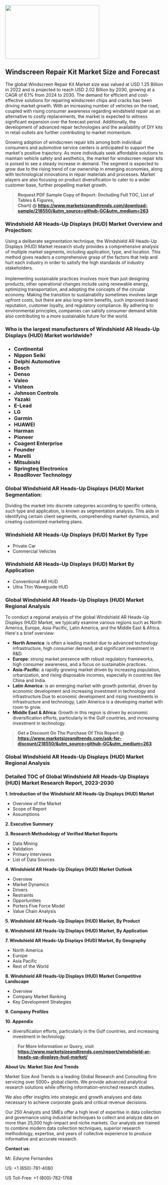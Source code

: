 <p><img class="alignnone size-medium wp-image-20088" src="https://ffe5etoiles.com/wp-content/uploads/2024/12/MST1-300x171.png" alt="" width="300" height="171" /></p><h2>Windscreen Repair Kit Market Size and Forecast</h2><p>The global Windscreen Repair Kit Market size was valued at USD 1.25 Billion in 2022 and is projected to reach USD 2.02 Billion by 2030, growing at a CAGR of 6.1% from 2024 to 2030. The demand for efficient and cost-effective solutions for repairing windscreen chips and cracks has been driving market growth. With an increasing number of vehicles on the road, coupled with rising consumer awareness regarding windshield repair as an alternative to costly replacements, the market is expected to witness significant expansion over the forecast period. Additionally, the development of advanced repair technologies and the availability of DIY kits in retail outlets are further contributing to market momentum.</p><p>Growing adoption of windscreen repair kits among both individual consumers and automotive service centers is anticipated to support the market's positive trajectory. As more individuals seek affordable solutions to maintain vehicle safety and aesthetics, the market for windscreen repair kits is poised to see a steady increase in demand. The segment is expected to grow due to the rising trend of car ownership in emerging economies, along with technological innovations in repair materials and processes. Market players are also focusing on product diversification to cater to a wider customer base, further propelling market growth.</p></p><blockquote id="" class=""><strong>Request PDF Sample Copy of Report: (Including Full TOC, List of Tables &amp; Figures, Chart)&nbsp;@&nbsp;<strong><a href="https://www.marketsizeandtrends.com/download-sample/218550/&utm_source=github-GC&utm_medium=263" target="_blank">https://www.marketsizeandtrends.com/download-sample/218550/&utm_source=github-GC&utm_medium=263</a></strong></strong></blockquote><h3 id="" class="">Windshield AR Heads-Up Displays (HUD) Market&nbsp;Overview and Projection:</h3><p id="" class="">Using a deliberate segmentation technique, the Windshield AR Heads-Up Displays (HUD) Market research study provides a comprehensive analysis of multiple market segments, including application, type, and location. This method gives readers a comprehensive grasp of the factors that help and hurt each industry in order to satisfy the high standards of industry stakeholders. <br /> <br />Implementing sustainable practices involves more than just designing products; other operational changes include using renewable energy, optimizing transportation, and adopting the concepts of the circular economy. Making the transition to sustainability sometimes involves large upfront costs, but there are also long-term benefits, such improved brand reputation, customer loyalty, and regulatory compliance. By adhering to environmental principles, companies can satisfy consumer demand while also contributing to a more sustainable future for the world.</p><h3 id="" class="">Who is the largest manufacturers of&nbsp;Windshield AR Heads-Up Displays (HUD) Market worldwide?</h3><h3 class=""><p><ul><li>Continental </li><li> Nippon Seiki </li><li> Delphi Automotive </li><li> Bosch </li><li> Denso </li><li> Valeo </li><li> Visteon </li><li> Johnson Controls </li><li> Yazaki </li><li> E-Lead </li><li> LG </li><li> Garmin </li><li> HUAWEI </li><li> Harman </li><li> Pioneer </li><li> Coagent Enterprise </li><li> Founder </li><li> Marelli </li><li> Mitsubishi </li><li> Springteq Electronics </li><li> RoadRover Technology</li></ul></p></h3><h3 id="" class="">Global&nbsp;Windshield AR Heads-Up Displays (HUD) Market Segmentation:</h3><p id="" class="">Dividing the market into discrete categories according to specific criteria, such type and application, is known as segmentation analysis. This aids in identifying certain client segments, comprehending market dynamics, and creating customized marketing plans.</p><h3 id="" class="">Windshield AR Heads-Up Displays (HUD) Market&nbsp;By Type</h3><p><p><ul><li>Private Car</li><li> Commercial Vehicles</p></li></ul></p></p><h3 id="" class="">Windshield AR Heads-Up Displays (HUD) Market&nbsp;By Application</h3><p class=""><p><ul><li>Conventional AR HUD</li><li> Ultra Thin Waveguide HUD</li></ul></p></p><h3 id="" class="">Global Windshield AR Heads-Up Displays (HUD) Market Regional Analysis</h3><p id="" class="">To conduct a regional analysis of the global Windshield AR Heads-Up Displays (HUD) Market, we typically examine various regions such as North America, Europe, Asia-Pacific, Latin America, and the Middle East &amp; Africa. Here's a brief overview:</p><ul><li><strong>North America</strong>: is often a leading market due to advanced technology infrastructure, high consumer demand, and significant investment in R&amp;D.</li><li><strong>Europe</strong>: strong market presence with robust regulatory frameworks, high consumer awareness, and a focus on sustainable practices.</li><li><strong>Asia-Pacific</strong>: a rapidly growing market driven by increasing population, urbanization, and rising disposable incomes, especially in countries like China and India.</li><li><strong>Latin America</strong>: is an emerging market with growth potential, driven by economic development and increasing investment in technology and infrastructure.Due to economic development and rising investments in infrastructure and technology, Latin America is a developing market with room to grow.</li><li><strong>Middle East &amp; Africa</strong>: Growth in this region is driven by economic diversification efforts, particularly in the Gulf countries, and increasing investment in technology.</li></ul><blockquote id="" class=""><strong>Get a Discount On The Purchase Of This Report @ <strong><a href="https://www.marketsizeandtrends.com/ask-for-discount/218550/&utm_source=github-GC&utm_medium=263" target="_blank">https://www.marketsizeandtrends.com/ask-for-discount/218550/&utm_source=github-GC&utm_medium=263</a></strong></strong></blockquote><h3 id="" class="">Global Windshield AR Heads-Up Displays (HUD) Market Regional Analysis</h3><h3 id="" class="">Detailed TOC of Global Windshield AR Heads-Up Displays (HUD) Market Research Report, 2023-2030</h3><p id="" class=""><strong>1. Introduction of the Windshield AR Heads-Up Displays (HUD) Market</strong></p><ul><li>Overview of the Market</li><li>Scope of Report</li><li>Assumptions</li></ul><p id="" class=""><strong>2. Executive Summary</strong></p><p id="" class=""><strong>3. Research Methodology of Verified Market Reports</strong></p><ul><li>Data Mining</li><li>Validation</li><li>Primary Interviews</li><li>List of Data Sources</li></ul><p id="" class=""><strong>4. Windshield AR Heads-Up Displays (HUD) Market Outlook</strong></p><ul><li>Overview</li><li>Market Dynamics</li><li>Drivers</li><li>Restraints</li><li>Opportunities</li><li>Porters Five Force Model</li><li>Value Chain Analysis</li></ul><p id="" class=""><strong>5. Windshield AR Heads-Up Displays (HUD) Market, By Product</strong></p><p id="" class=""><strong>6. Windshield AR Heads-Up Displays (HUD) Market, By Application</strong></p><p id="" class=""><strong>7. Windshield AR Heads-Up Displays (HUD) Market, By Geography</strong></p><ul><li>North America</li><li>Europe</li><li>Asia Pacific</li><li>Rest of the World</li></ul><p id="" class=""><strong>8. Windshield AR Heads-Up Displays (HUD) Market Competitive Landscape</strong></p><ul><li>Overview</li><li>Company Market Ranking</li><li>Key Development Strategies</li></ul><p id="" class=""><strong>9. Company Profiles</strong></p><p id="" class=""><strong>10. Appendix</strong></p><ul><li>diversification efforts, particularly in the Gulf countries, and increasing investment in technology.</li></ul><blockquote id="" class=""><strong>For More Information or Query, visit <strong><strong><a href="https://www.marketsizeandtrends.com/report/windshield-ar-heads-up-displays-hud-market/" target="_blank">https://www.marketsizeandtrends.com/report/windshield-ar-heads-up-displays-hud-market/</a></strong></strong></strong></blockquote><p id="" class=""><strong>About Us: Market Size And Trends</strong></p><p id="" class="">Market Size And Trends is a leading Global Research and Consulting firm servicing over 5000+ global clients. We provide advanced analytical research solutions while offering information-enriched research studies.</p><p id="" class="">We also offer insights into strategic and growth analyses and data necessary to achieve corporate goals and critical revenue decisions.</p><p id="" class="">Our 250 Analysts and SMEs offer a high level of expertise in data collection and governance using industrial techniques to collect and analyze data on more than 25,000 high-impact and niche markets. Our analysts are trained to combine modern data collection techniques, superior research methodology, expertise, and years of collective experience to produce informative and accurate research.</p><p id="" class=""><strong>Contact us:</strong></p><p id="" class="">Mr. Edwyne Fernandes</p><p id="" class="">US: +1 (650)-781-4080</p><p id="" class="">US Toll-Free: +1 (800)-782-1768</p>
